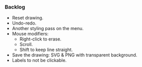 ### Backlog

- Reset drawing.
- Undo-redo.
- Another styling pass on the menu.
- Mouse modifiers:
  - Right-click to erase.
  - Scroll.
  - Shift to keep line straight.
- Save the drawing: SVG & PNG with transparent background.
- Labels to not be clickable.
